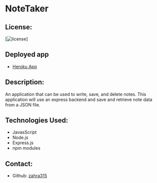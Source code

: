 # NoteTaker
## License:
[![license](https://img.shields.io/badge/license-MIT-blue)]

## Deployed app
-   [Heroku App](https://desolate-fortress-36923.herokuapp.com/)


## Description:
An application that can be used to write, save, and delete notes. This application will use an express backend and save and retrieve note data from a JSON file.

## Technologies Used:
- JavasScript
- Node.js
- Express.js
- npm modules

## Contact:
- Github: [zahra315](https://github.com/zahra315)
